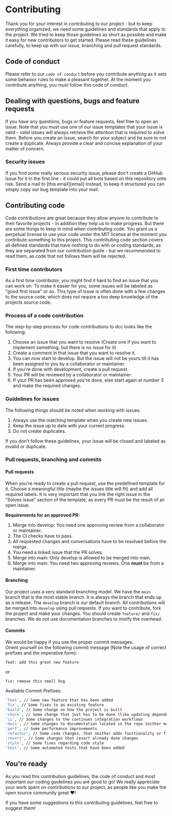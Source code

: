 # Contributing

Thank you for your interest in contributing to our project - but to keep everything organized, we need some guidelines
and standards that apply to the project.
We tried to keep those guidelines as short as possible and make it easy for new contributors to get started. Please read
these guidelines carefully, to keep up with our issue, branching and pull request standards.

## Code of conduct

Please refer to our `code of conduct` before you contribute anything as it sets
some behavior rules to make a pleasant together. At the moment you contribute anything, you must follow this code of
conduct.

## Dealing with questions, bugs and feature requests

If you have any questions, bugs or feature requests, feel free to open an issue.
Note that you must use one of our issue templates that your issue is valid - valid issues will always retrieve the
attention that is required to solve them.
Before you create an issue, search for your subject and be sure to not create a duplicate. Always provide a clear and
concise explanation of your matter of concern.

### Security issues

If you find some really serious security issue, please don't create a GitHub issue for it in the first line - it could
put all bots based on this repository onto risk.
Send a mail to [this email][email] instead, to keep it structured you can simply copy our bug template into your
mail.

## Contributing code

Code contributions are great because they allow anyone to contribute to their favorite projects - in addition they help
us to make progress. But there are some things to keep in mind when contributing code. You grant us a perpetual license
to use your code under the MIT license at the moment you contribute something to this project. This contributing code
section covers all defined standards that have nothing to do with or coding standards, as they are separated from our
contribution guide - but we recommended to read them, as code that not follows them will be rejected.

### First time contributors

As a first time contributor, you might find it hard to find an issue that you can work on. To make it easier for you,
some issues will be labeled as "good first issue" or so.
This type of issue is often done with a few changes to the source code, which does not require a too deep knowledge of
the projects source code.

### Process of a code contribution

The step-by-step process for code contributions to dcc looks like the following:

1. Choose an issue that you want to resolve (Create one if you want to implement something, but there is no issue for
   it)
2. Create a comment in that issue that you want to resolve it.
3. You can now start to develop. But the issue will not be yours till it has been assigned to you by a collaborator or
   maintainer.
4. If you're done with development, create a pull request.
5. Your PR will be reviewed by a collaborator or maintainer.
6. If your PR has been approved you're done, else start again at number 3 and make the required changes.

### Guidelines for issues

The following things should be noted when working with issues:

1. Always use the matching template when you create new issues.
2. Keep the issue up to date with your current progress.
3. Do not create duplicates.

If you don't follow these guidelines, your issue will be closed and labeled as invalid or duplicate.

### Pull requests, branching and commits

#### Pull requests

When you're ready to create a pull request, use the predefined template for it. Choose a meaningful title (maybe the
issues title will fit) and add all required labels.
It is very important that you link the right issue in the "Solves issue" section of the template, as every PR must be
the result of an open issue.

**Requirements for an approved PR:**

1. Merge into develop: You need one approving review from a collaborator or maintainer.
2. The CI checks have to pass.
3. All requested changes and conversations have to be resolved before the merge.
4. You need a linked issue that the PR solves.
5. Merge into main: Only develop is allowed to be merged into main.
6. Merge into main: You need two approving reviews. One **must** be from a maintainer.

#### Branching

Our project uses a very standard branching model. We have the `main` branch that is the most stable branch. It is always
the branch that ends up as a release.
The `develop` branch is our default branch. All contributions will be merged into `develop` using pull requests. If you
want to contribute, fork the project and make your changes. You should create `feature/` and `fix/` branches. We do not
use
documentation branches to minify the overhead.

#### Commits

We would be happy if you use the proper commit messages.  
Orient yourself on the following commit message (Note the usage of correct prefixes and the imperative form):

```
feat: add this great new feature
```

or

```
fix: remove this small bug
```

Available Commit Prefixes:

```bash
'feat', // Some new feature that has been added
'fix', // Some fixes to an existing feature
'build', // Some change on how the project is built
'chore', // Some change that just has to be done (like updating dependencies)
'ci', // Some changes to the continues integration workflows
'docs', // Some changes to documentation located in the repo (either markdown files or code DocBlocks)
'perf', // Some performance improvements
'refactor', // Some code changes, that neither adds functionality or fixes a bug
'revert', // Some changes that revert already done changes
'style', // Some fixes regarding code style
'test', // Some automated tests that have been added
```

## You're ready

As you read this contribution guidelines, the code of conduct and most important our coding guidelines you are good to
go!
We really appreciate your work spent on contributions to our project, as people like you make the open source community
great :heart:!

If you have some suggestions to this contributing guidelines, feel free to suggest them!

<!-- Variables -->

[mail]: mailto:security@lazybytez.de
